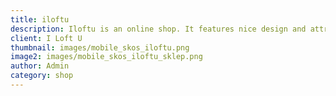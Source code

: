 ```yaml
---
title: iloftu
description: Iloftu is an online shop. It features nice design and attractive product presentation. The shop has a very intuitive transaction process with many payment options.
client: I Loft U
thumbnail: images/mobile_skos_iloftu.png
image2: images/mobile_skos_iloftu_sklep.png
author: Admin
category: shop
---
```

